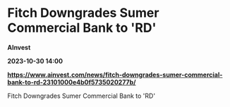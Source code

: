 # Fitch Downgrades Sumer Commercial Bank to 'RD'
**AInvest**

**2023-10-30 14:00**

**https://www.ainvest.com/news/fitch-downgrades-sumer-commercial-bank-to-rd-23101000e4b0f5735020277b/**

Fitch Downgrades Sumer Commercial Bank to 'RD'